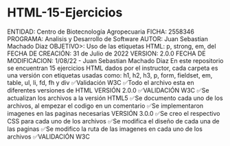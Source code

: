 # HTML-15-Ejercicios
 ENTIDAD: Centro de Biotecnología Agropecuaria
    FICHA: 2558346
    PROGRAMA: Analisis y Desarrollo de Software
    AUTOR: Juan Sebastian Machado Diaz
    OBJETIVO>: Uso de las etiquetas HTML: p, strong, em, del
    FECHA DE CREACIÓN: 31 de Julio de 2022
    VERSION: 2.0.0
    FECHA DE MODIFICACION: 1/08/22  - Juan Sebastian Machado Diaz
En este repositorio se encuentran 15 ejercicios HTML dados por el instructor, cada carpeta es una versión con etiquetas usadas como: h1, h2, h3, p, form, fieldset, em, table, ul, li, fd, fh y div
✅Validación W3C
  ✅Todo el archivo esta en diferentes versiones de HTML
VERSIÓN 2.0.0
  ✅VALIDACIÓN W3C
  ✅Se actualizan los archivos a la versión HTML5
  ✅Se documento cada uno de los archivos, al empezar el codigo en un comentario
  ✅Se implementaron imagenes en las paginas necesarias
VERSIÓN 3.0.0
  ✅Se creo el respectivo CSS para cada uno de los archivos
  ✅Se modifica el diseño de cada una de las paginas
  ✅Se modifico la ruta de las imagenes en cada uno de los archivos
  ✅VALIDACIÓN W3C
